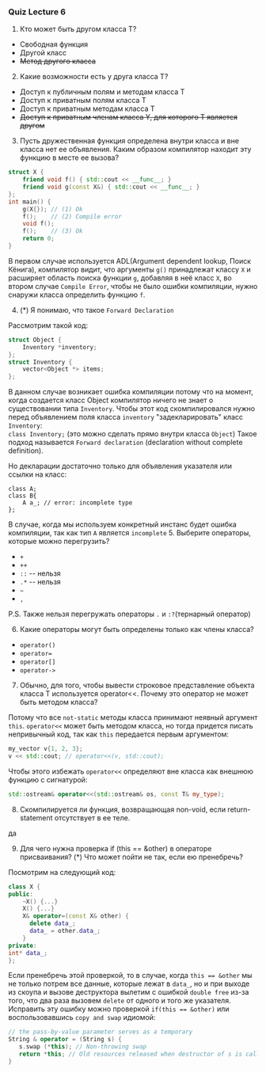 ### Quiz Lecture 6

1. Кто может быть другом класса T?
- Свободная функция
- Другой класс
- ~~Метод другого класса~~

2. Какие возможности есть у друга класса T?
- Доступ к публичным полям и методам класса T
- Доступ к приватным полям класса Т
- Доступ к приватным методам класса Т
- ~~Доступ к приватным членам класса Y, для которого T является другом~~
3. Пусть дружественная функция определена внутри класса и вне класса нет ее объявления. Каким образом компилятор находит эту функцию в месте ее вызова?
```C++
struct X {
    friend void f() { std::cout << __func__; }
    friend void g(const X&) { std::cout << __func__; }
};
int main() {
    g(X{}); // (1) Ok
    f();    // (2) Compile error
    void f();
    f();    // (3) Ok
    return 0;
}
```
В первом случае используется ADL(Argument dependent lookup, Поиск Кёнига), компилятор видит, что аргументы ```g()``` принадлежат классу ```X``` и расширяет область поиска функции `g`, добавляя в неё класс `X`, во втором случае ```Compile Error```, чтобы не было ошибки компиляции, нужно снаружи класса определить функцию `f`.

4. (*) Я понимаю, что такое `Forward Declaration`

Рассмотрим такой код:
```C++
struct Object {
    Inventory *inventory;
};
struct Inventory {
    vector<Object *> items;
};
```
В данном случае возникает ошибка компиляции потому что на момент, когда создается класс Object компилятор ничего не знает о существовании типа `Inventory`. Чтобы этот код скомпилировался нужно перед объявлением поля класса `inventory` "задекларировать" класс `Inventory`:  
`class Inventory;` (это можно сделать прямо внутри класса `Object`)
Такое подход называется `Forward declaration` (declaration without complete definition).
    
Но декларации достаточно только для объявления указателя или ссылки на класс:
```
class A;
class B{
    A a_; // error: incomplete type
};
```
В случае, когда мы используем конкретный инстанс будет ошибка компиляции, так как тип `A` является `incomplete`
5. Выберите операторы, которые можно перегрузить?
-  `+`
-  `++`
-  `::` -- нельзя
-  `.*` -- нельзя
-  `~`
-  `,`

P.S. Также нельзя перегружать операторы `.` и `:?`(тернарный оператор)

6. Какие операторы могут быть определены только как члены класса?
- ```operator()```
- ```operator=```
- ```operator[]```
- ```operator->```
7. Обычно, для того, чтобы вывести строковое представление объекта класса Т используется operator<<. Почему это оператор не может быть методом класса?

Потому что все `not-static` методы класса принимают неявный аргумент `this`.
`operator<<` может быть методом класса, но тогда придется писать непривычный код, так как `this` передается первым аргументом:
```C++
my_vector v{1, 2, 3};
v << std::cout; // operator<<(v, std::cout);
```
Чтобы этого избежать `operator<<` определяют вне класса как внешнюю функцию с сигнатурой:
```C++
std::ostream& operator<<(std::ostream& os, const T& my_type);
```
8. Скомпилируется ли функция, возвращающая non-void, если return-statement отсутствует в ее теле.

да

9. Для чего нужна проверка if (this == &other) в операторе присваивания? (*) Что может пойти не так, если ею пренебречь?

Посмотрим на следующий код:
```C++
class X {
public:
    ~X() {...}
    X() {...}
    X& operator=(const X& other) {
      delete data_;
      data_ = other.data_;
    }
private:
int* data_;
};
```
Если пренебречь этой проверкой, то в случае, когда `this == &other` мы не только потрем все данные, которые лежат в `data_`, но и при выходе из скоупа и вызове деструктора вылетим с ошибкой `double free` из-за того, что два раза вызовем `delete` от одного и того же указателя. Исправить эту ошибку можно проверкой `if(this == &other)` или воспользовавшись `copy and swap` идиомой:

```C++
// the pass-by-value parameter serves as a temporary
String & operator = (String s) {
   s.swap (*this); // Non-throwing swap
   return *this; // Old resources released when destructor of s is called.
}
```
